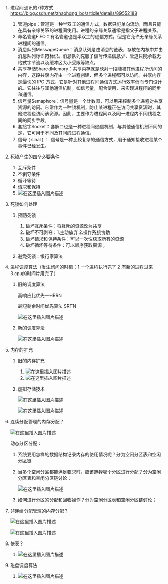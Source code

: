 1. 进程间通讯的7种方式  https://blog.csdn.net/zhaohong_bo/article/details/89552188
   1. 管道pipe：管道是一种半双工的通信方式，数据只能单向流动，而且只能在具有亲缘关系的进程间使用。进程的亲缘关系通常是指父子进程关系。
   2. 命名管道FIFO：有名管道也是半双工的通信方式，但是它允许无亲缘关系进程间的通信。
   3. 消息队列MessageQueue：消息队列是由消息的链表，存放在内核中并由消息队列标识符标识。消息队列克服了信号传递信息少、管道只能承载无格式字节流以及缓冲区大小受限等缺点。
   4. 共享存储SharedMemory：共享内存就是映射一段能被其他进程所访问的内存，这段共享内存由一个进程创建，但多个进程都可以访问。共享内存是最快的 IPC 方式，它是针对其他进程间通信方式运行效率低而专门设计的。它往往与其他通信机制，如信号量，配合使用，来实现进程间的同步和通信。
   5. 信号量Semaphore：信号量是一个计数器，可以用来控制多个进程对共享资源的访问。它常作为一种锁机制，防止某进程正在访问共享资源时，其他进程也访问该资源。因此，主要作为进程间以及同一进程内不同线程之间的同步手段。
   6. 套接字Socket：套解口也是一种进程间通信机制，与其他通信机制不同的是，它可用于不同及其间的进程通信。
   7. 信号 ( sinal ) ： 信号是一种比较复杂的通信方式，用于通知接收进程某个事件已经发生。
   
2. 死锁产生的四个必要条件

   1. 互斥条件
   2. 不剥夺条件
   3. 循环等待
   4. 请求和保持
   5. ![在这里插入图片描述](https://img-blog.csdnimg.cn/20200410175208280.png?x-oss-process=image/watermark,type_ZmFuZ3poZW5naGVpdGk,shadow_10,text_aHR0cHM6Ly9ibG9nLmNzZG4ubmV0L3dlaXhpbl80MzkxNDYwNA==,size_16,color_FFFFFF,t_70)

3. 死锁如何处理

   1. 预防死锁

      1. 破坏互斥条件：将互斥的资源改为共享
      2. 破坏不可剥夺：1.主动放弃  2.操作系统协助
      3. 破坏请求和保持条件：可以一次性获取所有的资源
      4. 破坏循坏等待条件：可以顺序获取资源；

   2. 避免死锁：银行家算法
   
4. 进程调度算法（发生询问的时机：1.一个进程执行完了  2.有新的进程过来  3.cpu的时间片用完了）

   1. 旧的调度算法

      高响应比优先—HRRN

      最短剩余时间优先算法 SRTN

      ![在这里插入图片描述](https://img-blog.csdnimg.cn/20200405210919429.png?x-oss-process=image/watermark,type_ZmFuZ3poZW5naGVpdGk,shadow_10,text_aHR0cHM6Ly9ibG9nLmNzZG4ubmV0L3dlaXhpbl80MzkxNDYwNA==,size_16,color_FFFFFF,t_70)

   2. 新的调度算法

      ![在这里插入图片描述](https://img-blog.csdnimg.cn/20200405221830211.png?x-oss-process=image/watermark,type_ZmFuZ3poZW5naGVpdGk,shadow_10,text_aHR0cHM6Ly9ibG9nLmNzZG4ubmV0L3dlaXhpbl80MzkxNDYwNA==,size_16,color_FFFFFF,t_70)

5. 内存的扩充

   1. 旧的内存扩充

      1. ![在这里插入图片描述](https://img-blog.csdnimg.cn/20200423175639916.png?x-oss-process=image/watermark,type_ZmFuZ3poZW5naGVpdGk,shadow_10,text_aHR0cHM6Ly9ibG9nLmNzZG4ubmV0L3dlaXhpbl80MzkxNDYwNA==,size_16,color_FFFFFF,t_70)
      2. ![在这里插入图片描述](https://img-blog.csdnimg.cn/20200423175532452.png?x-oss-process=image/watermark,type_ZmFuZ3poZW5naGVpdGk,shadow_10,text_aHR0cHM6Ly9ibG9nLmNzZG4ubmV0L3dlaXhpbl80MzkxNDYwNA==,size_16,color_FFFFFF,t_70)

   2. 虚拟存储技术

      ![在这里插入图片描述](https://img-blog.csdnimg.cn/20200507181418228.png?x-oss-process=image/watermark,type_ZmFuZ3poZW5naGVpdGk,shadow_10,text_aHR0cHM6Ly9ibG9nLmNzZG4ubmV0L3dlaXhpbl80MzkxNDYwNA==,size_16,color_FFFFFF,t_70)

      ![在这里插入图片描述](https://img-blog.csdnimg.cn/20200508164532762.png?x-oss-process=image/watermark,type_ZmFuZ3poZW5naGVpdGk,shadow_10,text_aHR0cHM6Ly9ibG9nLmNzZG4ubmV0L3dlaXhpbl80MzkxNDYwNA==,size_16,color_FFFFFF,t_70)

6. 连续分配管理的内存分配？

   ![在这里插入图片描述](https://img-blog.csdnimg.cn/20200423183217819.png?x-oss-process=image/watermark,type_ZmFuZ3poZW5naGVpdGk,shadow_10,text_aHR0cHM6Ly9ibG9nLmNzZG4ubmV0L3dlaXhpbl80MzkxNDYwNA==,size_16,color_FFFFFF,t_70)

   动态分区分配：

   1. 系统要用怎样的数据结构记录内存的使用情况呢？分为空闲分区表和空闲分区链

   2. 当多个空闲分区都能满足要求时，应该选择哪个分区进行分配？分为空闲分区表和空闲分区链讨论；

      ![在这里插入图片描述](https://img-blog.csdnimg.cn/20200423221937764.png?x-oss-process=image/watermark,type_ZmFuZ3poZW5naGVpdGk,shadow_10,text_aHR0cHM6Ly9ibG9nLmNzZG4ubmV0L3dlaXhpbl80MzkxNDYwNA==,size_16,color_FFFFFF,t_70)

   3. 如何进行分区的分配和回收操作？分为空闲分区表和空闲分区链讨论；

7. 非连续分配管理的内存分配？

   ![在这里插入图片描述](https://img-blog.csdnimg.cn/2020050319145526.png?x-oss-process=image/watermark,type_ZmFuZ3poZW5naGVpdGk,shadow_10,text_aHR0cHM6Ly9ibG9nLmNzZG4ubmV0L3dlaXhpbl80MzkxNDYwNA==,size_16,color_FFFFFF,t_70)

   ![在这里插入图片描述](https://img-blog.csdnimg.cn/20200503190414618.png?x-oss-process=image/watermark,type_ZmFuZ3poZW5naGVpdGk,shadow_10,text_aHR0cHM6Ly9ibG9nLmNzZG4ubmV0L3dlaXhpbl80MzkxNDYwNA==,size_16,color_FFFFFF,t_70)

8. 快表？

   1. ![在这里插入图片描述](https://img-blog.csdnimg.cn/20200505111455765.png)

9. 磁盘调度算法

   1. ![在这里插入图片描述](https://img-blog.csdnimg.cn/20200527183847708.png?x-oss-process=image/watermark,type_ZmFuZ3poZW5naGVpdGk,shadow_10,text_aHR0cHM6Ly9ibG9nLmNzZG4ubmV0L3dlaXhpbl80MzkxNDYwNA==,size_16,color_FFFFFF,t_70)

​     



​      


